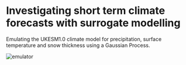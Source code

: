 # Investigating short term climate forecasts with surrogate modelling

Emulating the UKESM1.0 climate model for precipitation, surface temperature and snow thickness using a Gaussian Process.

![emulator](emulator.gif)